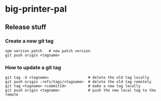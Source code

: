 # big-printer-pal


## Release stuff

### Create a new git tag
```
npm version patch   # new patch version
git push origin <tagname>
```

### How to update a git tag

```
git tag -d <tagname>                  # delete the old tag locally
git push origin :refs/tags/<tagname>  # delete the old tag remotely
git tag <tagname> <commitId>          # make a new tag locally
git push origin <tagname>             # push the new local tag to the remote 
```
